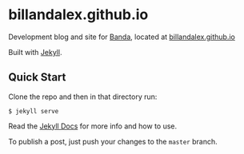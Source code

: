 # billandalex.github.io

Development blog and site for [Banda](https://github.com/billandalex), located at [billandalex.github.io](https://billandalex.github.io/)

Built with [Jekyll](https://jekyllrb.com/).



## Quick Start

Clone the repo and then in that directory run:

```shell
$ jekyll serve
```
Read the [Jekyll Docs](https://jekyllrb.com/docs/home/) for more info and how to use.

To publish a post, just push your changes to the `master` branch.
